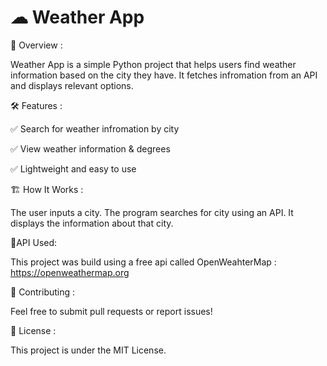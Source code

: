 # ☁ Weather App

📌 Overview :

Weather App is a simple Python project that helps users find weather information based on the city they have. It fetches infromation from an API and displays relevant options.

🛠️ Features : 

✅ Search for weather infromation by city

✅ View weather information  & degrees

✅ Lightweight and easy to use

🏗️ How It Works :

The user inputs a city. The program searches for city using an API. It displays the information about that city.

💬API Used:

This project was build using a free api called OpenWeahterMap : https://openweathermap.org

🤝 Contributing :

Feel free to submit pull requests or report issues!

📜 License :

This project is under the MIT License.
